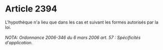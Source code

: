 # Article 2394

L'hypothèque n'a lieu que dans les cas et suivant les formes autorisés par la loi.<br/><br/><i>NOTA:  Ordonnance 2006-346 du 6 mars 2006 art. 57 : Spécificités d'application.</i>
